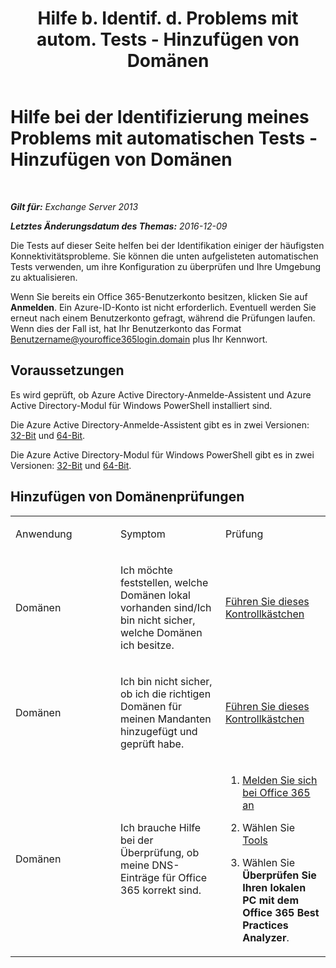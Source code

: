 ﻿---
title: 'Hilfe b. Identif. d. Problems mit autom. Tests - Hinzufügen von Domänen'
TOCTitle: Hilfe bei der Identifizierung meines Problems mit automatischen Tests - Hinzufügen von Domänen
ms:assetid: ea90a24b-7c9c-48d5-9475-0eb7777452f3
ms:mtpsurl: https://technet.microsoft.com/de-de/library/Dn793981(v=EXCHG.150)
ms:contentKeyID: 62633031
ms.date: 05/22/2018
mtps_version: v=EXCHG.150
ms.translationtype: MT
---

# Hilfe bei der Identifizierung meines Problems mit automatischen Tests - Hinzufügen von Domänen

 

_**Gilt für:** Exchange Server 2013_

_**Letztes Änderungsdatum des Themas:** 2016-12-09_

Die Tests auf dieser Seite helfen bei der Identifikation einiger der häufigsten Konnektivitätsprobleme. Sie können die unten aufgelisteten automatischen Tests verwenden, um ihre Konfiguration zu überprüfen und Ihre Umgebung zu aktualisieren.

Wenn Sie bereits ein Office 365-Benutzerkonto besitzen, klicken Sie auf **Anmelden**. Ein Azure-ID-Konto ist nicht erforderlich. Eventuell werden Sie erneut nach einem Benutzerkonto gefragt, während die Prüfungen laufen. Wenn dies der Fall ist, hat Ihr Benutzerkonto das Format Benutzername@youroffice365login.domain plus Ihr Kennwort.

## Voraussetzungen

Es wird geprüft, ob Azure Active Directory-Anmelde-Assistent und Azure Active Directory-Modul für Windows PowerShell installiert sind.

Die Azure Active Directory-Anmelde-Assistent gibt es in zwei Versionen: [32-Bit](https://go.microsoft.com/fwlink/?linkid=286261) und [64-Bit](https://go.microsoft.com/fwlink/?linkid=286262).

Die Azure Active Directory-Modul für Windows PowerShell gibt es in zwei Versionen: [32-Bit](https://go.microsoft.com/fwlink/?linkid=286258) und [64-Bit](https://go.microsoft.com/fwlink/?linkid=286259).

## Hinzufügen von Domänenprüfungen


<table>
<colgroup>
<col style="width: 33%" />
<col style="width: 33%" />
<col style="width: 33%" />
</colgroup>
<tbody>
<tr class="odd">
<td><p>Anwendung</p></td>
<td><p>Symptom</p></td>
<td><p>Prüfung</p></td>
</tr>
<tr class="even">
<td><p>Domänen</p></td>
<td><p>Ich möchte feststellen, welche Domänen lokal vorhanden sind/Ich bin nicht sicher, welche Domänen ich besitze.</p></td>
<td><p><a href="https://go.microsoft.com/?linkid=9834925">Führen Sie dieses Kontrollkästchen</a></p></td>
</tr>
<tr class="odd">
<td><p>Domänen</p></td>
<td><p>Ich bin nicht sicher, ob ich die richtigen Domänen für meinen Mandanten hinzugefügt und geprüft habe.</p></td>
<td><p><a href="https://go.microsoft.com/?linkid=9834905">Führen Sie dieses Kontrollkästchen</a></p></td>
</tr>
<tr class="even">
<td><p>Domänen</p></td>
<td><p>Ich brauche Hilfe bei der Überprüfung, ob meine DNS-Einträge für Office 365 korrekt sind.</p></td>
<td><ol>
<li><p><a href="https://portal.microsoftonline.com/">Melden Sie sich bei Office 365 an</a></p></li>
<li><p>Wählen Sie <a href="https://portal.microsoftonline.com/tools">Tools</a></p></li>
<li><p>Wählen Sie <strong>Überprüfen Sie Ihren lokalen PC mit dem Office 365 Best Practices Analyzer</strong>.</p></li>
</ol></td>
</tr>
</tbody>
</table>

